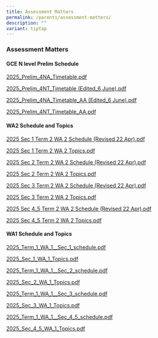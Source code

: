 ```yaml
---
title: Assessment Matters
permalink: /parents/assessment-matters/
description: ""
variant: tiptap
---
```

<h3>Assessment Matters</h3>
<h4>GCE N level Prelim Schedule</h4>
<p><a href="/files/Parents/Assessment Matters/2025_Prelim_4NA_Timetable.pdf" rel="noopener nofollow" target="_blank">2025_Prelim_4NA_Timetable.pdf</a>
</p>
<p><a href="/files/Parents/Assessment Matters/2025_Prelim_4NT_Timetable_Edited_6June_.pdf" rel="noopener nofollow" target="_blank">2025_Prelim_4NT_Timetable (Edited_6 June).pdf</a>
</p>
<p><a href="/files/Parents/Assessment Matters/2025_Prelim_4NA_Timetable_AA___Edited_6_June_.pdf" rel="noopener nofollow" target="_blank">2025_Prelim_4NA_Timetable_AA (Edited_6 June).pdf</a>
</p>
<p><a href="/files/Parents/Assessment Matters/2025_Prelim_4NT_Timetable_AA_.pdf" rel="noopener nofollow" target="_blank">2025_Prelim_4NT_Timetable_AA.pdf</a>
</p>
<h4>WA2 Schedule and Topics</h4>
<p><a href="/files/Parents/Assessment Matters/2025_Sec_1_Term_2_WA_2_Schedule__Revised_22_Apr_.pdf" rel="noopener nofollow" target="_blank">2025 Sec 1 Term 2 WA 2 Schedule (Revised 22 Apr).pdf</a>
</p>
<p><a href="/files/Parents/Assessment Matters/2025_Sec_1_WA_2_Topics.pdf" rel="noopener nofollow" target="_blank">2025 Sec 1 Term 2 WA 2 Topics.pdf</a>
</p>
<p><a href="/files/Parents/Assessment Matters/2025_Sec_2_Term_2_WA_2_Schedule__Revised_22_Apr_.pdf" rel="noopener nofollow" target="_blank">2025 Sec 2 Term 2 WA 2 Schedule (Revised 22 Apr).pdf</a>
</p>
<p><a href="/files/Parents/Assessment Matters/2025_Sec_2_WA_2_Topics.pdf" rel="noopener nofollow" target="_blank">2025 Sec 2 Term 2 WA 2 Topics.pdf</a>
</p>
<p><a href="/files/Parents/Assessment Matters/2025_Sec_3_Term_2_WA_2_Schedule__Revised_22_Apr_.pdf" rel="noopener nofollow" target="_blank">2025 Sec 3 Term 2 WA 2 Schedule (Revised 22 Apr).pdf</a>
</p>
<p><a href="/files/Parents/Assessment Matters/2025_Sec_3_WA_2_Topics.pdf" rel="noopener nofollow" target="_blank">2025 Sec 3 Term 2 WA 2 Topics.pdf</a>
</p>
<p><a href="/files/Parents/Assessment Matters/2025_Sec_4_5_Term_2_WA_2_Schedule__Revised_22_Apr_.pdf" rel="noopener nofollow" target="_blank">2025 Sec 4_5 Term 2 WA 2 Schedule (Revised 22 Apr).pdf</a>
</p>
<p><a href="/files/Parents/Assessment Matters/2025_Sec_4_5_WA_2_Topics.pdf" rel="noopener nofollow" target="_blank">2025 Sec 4_5 Term 2 WA 2 Topics.pdf</a>
</p>
<p></p>
<h4>WA1 Schedule and Topics</h4>
<p><a href="/files/Parents/Assessment Matters/2025_Term_1_WA_1__Sec_1_.pdf" rel="noopener nofollow" target="_blank">2025_Term_1_WA_1__Sec_1_schedule.pdf</a>
</p>
<p><a href="/files/Parents/Assessment Matters/2025_Sec_1_WA_1_Topics.pdf" rel="noopener nofollow" target="_blank">2025_Sec_1_WA_1_Topics.pdf</a>
</p>
<p><a href="/files/Parents/Assessment Matters/2025_Term_1_WA_1__Sec_2_.pdf" rel="noopener nofollow" target="_blank">2025_Term_1_WA_1__Sec_2_schedule.pdf</a>
</p>
<p><a href="/files/Parents/Assessment Matters/2025_Sec_2_WA_1_Topics.pdf" rel="noopener nofollow" target="_blank">2025_Sec_2_WA_1_Topics.pdf</a>
</p>
<p><a href="/files/Parents/Assessment Matters/2025_Term_1_WA_1__Sec_3___Revised_.pdf" rel="noopener nofollow" target="_blank">2025_Term_1_WA_1__Sec_3_schedule.pdf</a>
</p>
<p><a href="/files/Parents/Assessment Matters/2025_Sec_3_WA_1_Topics.pdf" rel="noopener nofollow" target="_blank">2025_Sec_3_WA_1_Topics.pdf</a>
</p>
<p><a href="/files/Parents/Assessment Matters/2025_Term_1_WA_1__Sec_4_5___Revised_.pdf" rel="noopener nofollow" target="_blank">2025_Term_1_WA_1__Sec_4_5_schedule.pdf</a>
</p>
<p><a href="/files/Parents/Assessment Matters/2025_Sec_4_5_WA_1_Topics.pdf" rel="noopener nofollow" target="_blank">2025_Sec_4_5_WA_1_Topics.pdf</a>
</p>
<h4></h4>
<p></p>